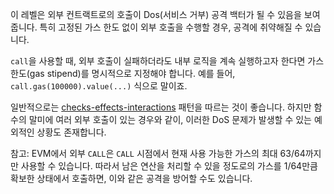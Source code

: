 이 레벨은 외부 컨트랙트로의 호출이 Dos(서비스 거부) 공격 백터가 될 수 있음을 보여줍니다. 특히 고정된 가스 한도 없이 외부 호출을 수행할 경우, 공격에 취약해질 수 있습니다. 

`call`을 사용할 때, 외부 호출이 실패하더라도 내부 로직을 계속 실행하고자 한다면 가스 한도(gas stipend)를 명시적으로 지정해야 합니다. 예를 들어, `call.gas(100000).value(...)` 식으로 말이죠.

일반적으로는 [checks-effects-interactions](http://solidity.readthedocs.io/en/latest/security-considerations.html#use-the-checks-effects-interactions-pattern) 패턴을 따르는 것이 좋습니다. 하지만 함수의 말미에 여러 외부 호출이 있는 경우와 같이, 이러한 DoS 문제가 발생할 수 있는 예외적인 상황도 존재합니다. 

참고: EVM에서 외부 `CALL`은 `CALL` 시점에서 현재 사용 가능한 가스의 최대 63/64까지만 사용할 수 있습니다. 따라서 남은 연산을 처리할 수 있을 정도로의 가스를 1/64만큼 확보한 상태에서 호출하면, 이와 같은 공격을 방어할 수도 있습니다.